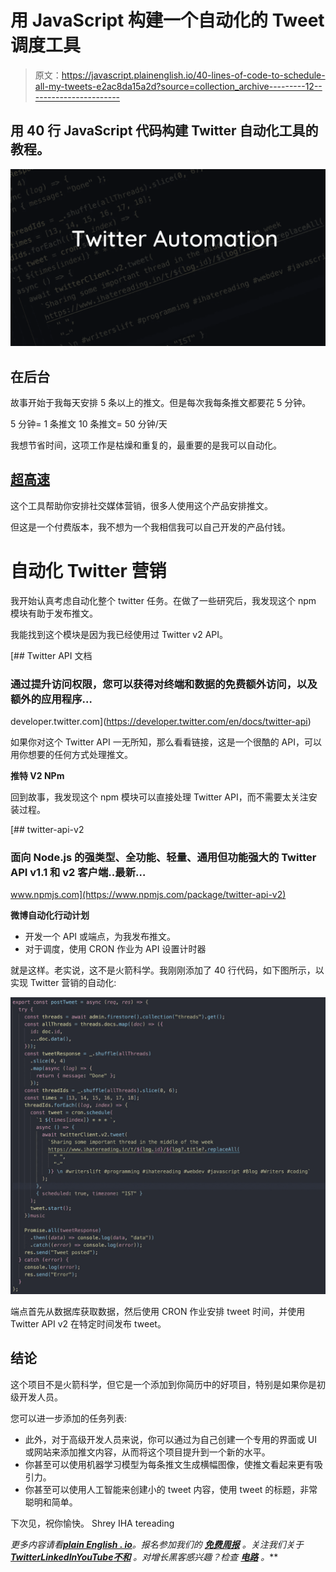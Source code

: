 # 用 JavaScript 构建一个自动化的 Tweet 调度工具

> 原文：<https://javascript.plainenglish.io/40-lines-of-code-to-schedule-all-my-tweets-e2ac8da15a2d?source=collection_archive---------12----------------------->

## 用 40 行 JavaScript 代码构建 Twitter 自动化工具的教程。

![](img/512ed2c24572e68f45912e05fda6485f.png)

## 在后台

故事开始于我每天安排 5 条以上的推文。但是每次我每条推文都要花 5 分钟。

5 分钟= 1 条推文
10 条推文= 50 分钟/天

我想节省时间，这项工作是枯燥和重复的，最重要的是我可以自动化。

## [超高速](https://hypefury.com/)

这个工具帮助你安排社交媒体营销，很多人使用这个产品安排推文。

但这是一个付费版本，我不想为一个我相信我可以自己开发的产品付钱。

# 自动化 Twitter 营销

我开始认真考虑自动化整个 twitter 任务。在做了一些研究后，我发现这个 npm 模块有助于发布推文。

我能找到这个模块是因为我已经使用过 Twitter v2 API。

[](https://developer.twitter.com/en/docs/twitter-api) [## Twitter API 文档

### 通过提升访问权限，您可以获得对终端和数据的免费额外访问，以及额外的应用程序…

developer.twitter.com](https://developer.twitter.com/en/docs/twitter-api) 

如果你对这个 Twitter API 一无所知，那么看看链接，这是一个很酷的 API，可以用你想要的任何方式处理推文。

**推特 V2 NPm**

回到故事，我发现这个 npm 模块可以直接处理 Twitter API，而不需要太关注安装过程。

[](https://www.npmjs.com/package/twitter-api-v2) [## twitter-api-v2

### 面向 Node.js 的强类型、全功能、轻量、通用但功能强大的 Twitter API v1.1 和 v2 客户端..最新…

www.npmjs.com](https://www.npmjs.com/package/twitter-api-v2) 

**微博自动化行动计划**

*   开发一个 API 或端点，为我发布推文。
*   对于调度，使用 CRON 作业为 API 设置计时器

就是这样。老实说，这不是火箭科学。我刚刚添加了 40 行代码，如下图所示，以实现 Twitter 营销的自动化:

![](img/7148d1903c8bcc1197c2cfc74592c3d8.png)

端点首先从数据库获取数据，然后使用 CRON 作业安排 tweet 时间，并使用 Twitter API v2 在特定时间发布 tweet。

## 结论

这个项目不是火箭科学，但它是一个添加到你简历中的好项目，特别是如果你是初级开发人员。

您可以进一步添加的任务列表:

*   此外，对于高级开发人员来说，你可以通过为自己创建一个专用的界面或 UI 或网站来添加推文内容，从而将这个项目提升到一个新的水平。
*   你甚至可以使用机器学习模型为每条推文生成横幅图像，使推文看起来更有吸引力。
*   你甚至可以使用人工智能来创建小的 tweet 内容，使用 tweet 的标题，非常聪明和简单。

下次见，祝你愉快。
Shrey
IHA tereading

*更多内容请看*[***plain English . io***](https://plainenglish.io/)*。报名参加我们的* [***免费周报***](http://newsletter.plainenglish.io/) *。关注我们关于*[***Twitter***](https://twitter.com/inPlainEngHQ)[***LinkedIn***](https://www.linkedin.com/company/inplainenglish/)*[***YouTube***](https://www.youtube.com/channel/UCtipWUghju290NWcn8jhyAw)*[***不和***](https://discord.gg/GtDtUAvyhW) *。对增长黑客感兴趣？检查* [***电路***](https://circuit.ooo/) *。***